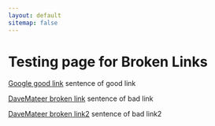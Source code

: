 ```yaml
---
layout: default
sitemap: false
---
```



<div class="home">

  <h1 class="page-heading">Testing page for Broken Links</h1>

  <div>
    <p> <a href="https://www.google.co.uk">Google good link</a> sentence of good link </p>
  </div>

  <p> <a href="https://davemateer.com/asdfasd">DaveMateer broken link</a> sentence of bad link</p>

<p><a href="https://davemateer.com/asdfasd2">DaveMateer broken link2</a> sentence of bad link2</p>

</div>
